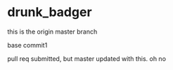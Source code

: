 drunk_badger
============

this is the origin master branch

base commit1

pull req submitted, but master updated with this. oh no